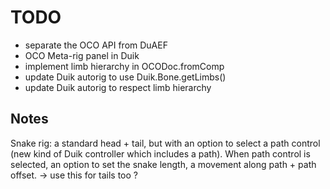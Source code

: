 # TODO

- separate the OCO API from DuAEF
- OCO Meta-rig panel in Duik
- implement limb hierarchy in OCODoc.fromComp
- update Duik autorig to use Duik.Bone.getLimbs()
- update Duik autorig to respect limb hierarchy

## Notes

Snake rig: a standard head + tail, but with an option to select a path control (new kind of Duik controller which includes a path). When path control is selected, an option to set the snake length, a movement along path + path offset.
-> use this for tails too ?
